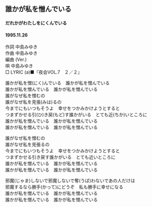 ## 誰かが私を憎んでいる
#### だれかがわたしをにくんでいる
#### 1995.11.26

作詞     中島みゆき　　　　　   
作曲      中島みゆき  　　　   
編曲 (Ver.) 　　　　　    
唄     中島みゆき    
□ LYRIC (a)■『夜会VOL.7　２／２』   
   
誰かが私を憎(にく)んでいる　誰かが私を憎んでいる   
誰かが私を憎んでいる　誰かが私を憎んでいる   
誰がなぜ私を憎むの   
誰がなぜ私を見張(みは)るの   
今までにもいつもそうよ　幸せをつかみかけようとすると   
つまずかせる引(ひ)き戻(もど)す誰かがいる　とても近(ちか)いところに   
誰かが私を憎んでいる　誰かが私を憎んでいる   
誰かが私を憎んでいる　誰かが私を憎んでいる   
   
誰がなぜ私を憎むの   
誰がなぜ私を見張るの   
今までにもいつもそうよ　幸せをつかみかけようとすると   
つまずかせる引き戻す誰かがいる　とても近いところに   
誰かが私を憎んでいる　誰かが私を憎んでいる   
誰かが私を憎んでいる　誰かが私を憎んでいる   
   
邪魔(じゃま)しないで邪魔しないで奪(うば)わないであの人だけは   
邪魔するなら勝手(かって)にどうぞ　私も勝手に幸せになる   
誰かが私を憎んでいる　誰かが私を憎んでいる   
誰かが私を憎んでいる　誰かが私を憎んでいる   